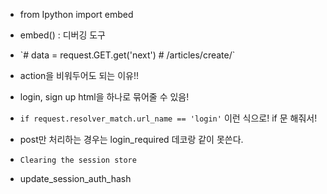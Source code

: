 - from Ipython import embed
- embed() : 디버깅 도구 

- \`# data = request.GET.get('next')  # /articles/create/`
- action을 비워두어도 되는 이유!! 
- login, sign up html을 하나로 묶어줄 수 있음!

- `if request.resolver_match.url_name == 'login'` 이런 식으로! if 문 해줘서! 
- post만 처리하는 경우는 login_required 데코랑 같이 못쓴다.
- `Clearing the session store` 
- update_session_auth_hash